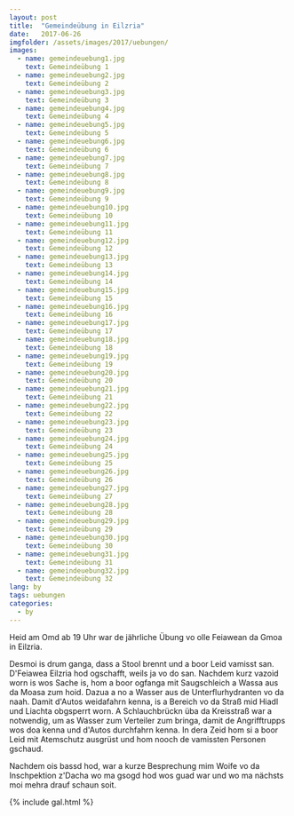 ```yaml
---
layout: post
title:  "Gemeindeübung in Eilzria"
date:   2017-06-26
imgfolder: /assets/images/2017/uebungen/
images:
  - name: gemeindeuebung1.jpg
    text: Gemeindeübung 1
  - name: gemeindeuebung2.jpg
    text: Gemeindeübung 2
  - name: gemeindeuebung3.jpg
    text: Gemeindeübung 3
  - name: gemeindeuebung4.jpg
    text: Gemeindeübung 4
  - name: gemeindeuebung5.jpg
    text: Gemeindeübung 5
  - name: gemeindeuebung6.jpg
    text: Gemeindeübung 6
  - name: gemeindeuebung7.jpg
    text: Gemeindeübung 7
  - name: gemeindeuebung8.jpg
    text: Gemeindeübung 8
  - name: gemeindeuebung9.jpg
    text: Gemeindeübung 9
  - name: gemeindeuebung10.jpg
    text: Gemeindeübung 10
  - name: gemeindeuebung11.jpg
    text: Gemeindeübung 11
  - name: gemeindeuebung12.jpg
    text: Gemeindeübung 12
  - name: gemeindeuebung13.jpg
    text: Gemeindeübung 13
  - name: gemeindeuebung14.jpg
    text: Gemeindeübung 14
  - name: gemeindeuebung15.jpg
    text: Gemeindeübung 15
  - name: gemeindeuebung16.jpg
    text: Gemeindeübung 16
  - name: gemeindeuebung17.jpg
    text: Gemeindeübung 17
  - name: gemeindeuebung18.jpg
    text: Gemeindeübung 18
  - name: gemeindeuebung19.jpg
    text: Gemeindeübung 19
  - name: gemeindeuebung20.jpg
    text: Gemeindeübung 20
  - name: gemeindeuebung21.jpg
    text: Gemeindeübung 21
  - name: gemeindeuebung22.jpg
    text: Gemeindeübung 22
  - name: gemeindeuebung23.jpg
    text: Gemeindeübung 23
  - name: gemeindeuebung24.jpg
    text: Gemeindeübung 24
  - name: gemeindeuebung25.jpg
    text: Gemeindeübung 25
  - name: gemeindeuebung26.jpg
    text: Gemeindeübung 26
  - name: gemeindeuebung27.jpg
    text: Gemeindeübung 27
  - name: gemeindeuebung28.jpg
    text: Gemeindeübung 28
  - name: gemeindeuebung29.jpg
    text: Gemeindeübung 29
  - name: gemeindeuebung30.jpg
    text: Gemeindeübung 30
  - name: gemeindeuebung31.jpg
    text: Gemeindeübung 31
  - name: gemeindeuebung32.jpg
    text: Gemeindeübung 32
lang: by
tags: uebungen
categories:
  - by
---
```


Heid am Omd ab 19 Uhr war de jährliche Übung vo olle Feiawean da Gmoa in Eilzria.

Desmoi is drum ganga, dass a Stool brennt und a boor Leid vamisst san. D'Feiawea Eilzria hod ogschafft, weils ja vo do san. Nachdem kurz vazoid worn is wos Sache is, hom a boor ogfanga mit Saugschleich a Wassa aus da Moasa zum hoid. Dazua a no a Wasser aus de Unterflurhydranten vo da naah. Damit d'Autos weidafahrn kenna, is a Bereich vo da Straß mid Hiadl und Liachta obgsperrt worn. A Schlauchbrückn üba da Kreisstraß war a notwendig, um as Wasser zum Verteiler zum bringa, damit de Angrifftrupps wos doa kenna und d'Autos durchfahrn kenna. In dera Zeid hom si a boor Leid mit Atemschutz ausgrüst und hom nooch de vamissten Personen gschaud.

Nachdem ois bassd hod, war a kurze Besprechung mim Woife vo da Inschpektion z'Dacha wo ma gsogd hod wos guad war und wo ma nächsts moi mehra drauf schaun soit.

{% include gal.html %}
